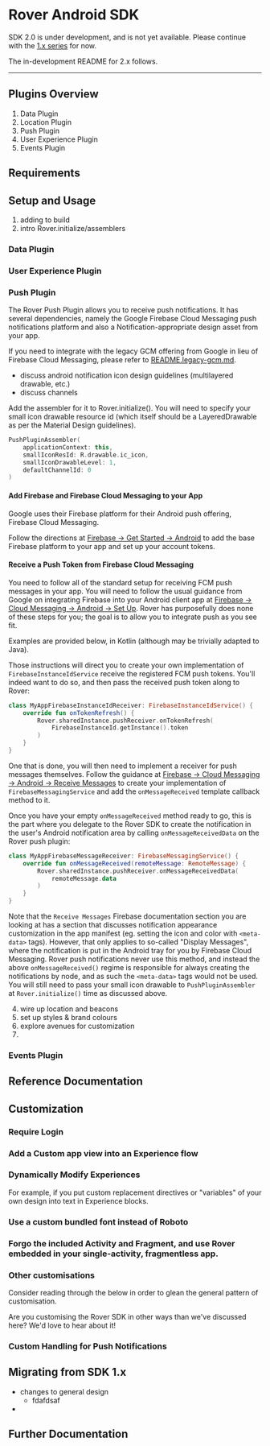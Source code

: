 # Rover Android SDK

SDK 2.0 is under development, and is not yet available.  Please continue with
the [1.x series](https://github.com/RoverPlatform/rover-android/tree/master) for
now.

The in-development README for 2.x follows.

<hr />

## Plugins Overview

1. Data Plugin
2. Location Plugin
3. Push Plugin
4. User Experience Plugin
5. Events Plugin

## Requirements



## Setup and Usage

1. adding to build
2. intro Rover.initialize/assemblers

### Data Plugin

### User Experience Plugin

### Push Plugin

The Rover Push Plugin allows you to receive push notifications.  It has several
dependencies, namely the Google Firebase Cloud Messaging push notifications
platform and also a Notification-appropriate design asset from your app.

If you need to integrate with the legacy GCM offering from Google in lieu of
Firebase Cloud Messaging, please refer to
[README.legacy-gcm.md](README.legacy-gcm.md).

* discuss android notification icon design guidelines (multilayered drawable, etc.)
* discuss channels

Add the assembler for it to Rover.initialize().  You will need to specify your
small icon drawable resource id (which itself should be a LayeredDrawable as per
the Material Design guidelines).

```kotlin
PushPluginAssembler(
    applicationContext: this,
    smallIconResId: R.drawable.ic_icon,
    smallIconDrawableLevel: 1,
    defaultChannelId: 0
)
```

#### Add Firebase and Firebase Cloud Messaging to your App

Google uses their Firebase platform for their Android push offering, Firebase
Cloud Messaging.

Follow the directions at [Firebase -> Get Started ->
Android](https://firebase.google.com/docs/android/setup) to add the base
Firebase platform to your app and set up your account tokens.

#### Receive a Push Token from Firebase Cloud Messaging

You need to follow all of the standard setup for receiving FCM push messages in
your app.  You will need to follow the usual guidance from Google on integrating
Firebase into your Android client app at [Firebase -> Cloud Messaging -> Android
-> Set Up](https://firebase.google.com/docs/cloud-messaging/android/client).
Rover has purposefully does none of these steps for you; the goal is to allow
you to integrate push as you see fit.

Examples are provided below, in Kotlin (although may be trivially adapted to
Java).

Those instructions will direct you to create your own implementation of
`FirebaseInstanceIdService` receive the registered FCM push tokens.  You'll
indeed want to do so, and then pass the received push token along to Rover:

```kotlin
class MyAppFirebaseInstanceIdReceiver: FirebaseInstanceIdService() {
    override fun onTokenRefresh() {
        Rover.sharedInstance.pushReceiver.onTokenRefresh(
            FirebaseInstanceId.getInstance().token
        )
    }
}
```

One that is done, you will then need to implement a receiver for push messages
themselves.  Follow the guidance at [Firebase -> Cloud Messaging -> Android ->
Receive
Messages](https://firebase.google.com/docs/cloud-messaging/android/receive) to
create your implementation of `FirebaseMessagingService` and add the
`onMessageReceived` template callback method to it.

Once you have your empty `onMessageReceived` method ready to go, this is the
part where you delegate to the Rover SDK to create the notification in the
user's Android notification area by calling `onMessageReceivedData` on the Rover
push plugin:

```kotlin
class MyAppFirebaseMessageReceiver: FirebaseMessagingService() {
    override fun onMessageReceived(remoteMessage: RemoteMessage) {
        Rover.sharedInstance.pushReceiver.onMessageReceivedData(
            remoteMessage.data
        )
    }
}
```

Note that the `Receive Messages` Firebase documentation section you are looking
at has a section that discusses notification appearance customization in the app
manifest (eg. setting the icon and color with `<meta-data>` tags).  However,
that only applies to so-called "Display Messages", where the notification is put
in the Android tray for you by Firebase Cloud Messaging.  Rover push
notifications never use this method, and instead the above `onMessageReceived()`
regime is responsible for always creating the notifications by node, and as such
the `<meta-data>` tags would not be used.  You will still need to pass your
small icon drawable to `PushPluginAssembler` at `Rover.initialize()` time as
discussed above.

4. wire up location and beacons
5. set up styles & brand colours
6. explore avenues for customization
7. 

### Events Plugin

## Reference Documentation

## Customization

### Require Login

### Add a Custom app view into an Experience flow

### Dynamically Modify Experiences

For example, if you put custom replacement directives or "variables" of your own
design into text in Experience blocks.

### Use a custom bundled font instead of Roboto

### Forgo the included Activity and Fragment, and use Rover embedded in your single-activity, fragmentless app.

### Other customisations

Consider reading through the below in order to glean the general pattern of
customisation.

Are you customising the Rover SDK in other ways than we've discussed here? We'd
love to hear about it!

### Custom Handling for Push Notifications

## Migrating from SDK 1.x

* changes to general design
  * fdafdsaf
* 

## Further Documentation
